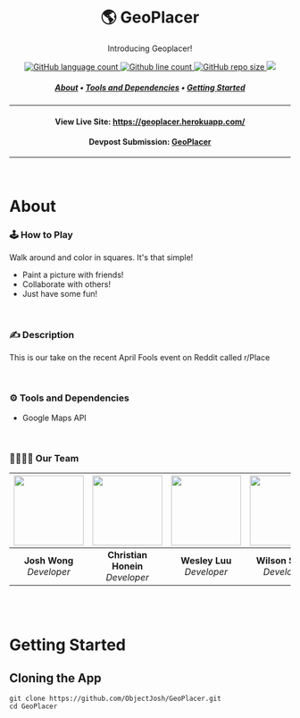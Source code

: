 <h1 align="center">
  <br>
  🌎 GeoPlacer
</h1>
<p align="center">
  Introducing Geoplacer!
</p>
<p align="center">
  <a href="https://devpost.com/software/geoplacer?ref_content=my-projects-tab&ref_feature=my_projects">
    <img alt="GitHub language count" src="https://img.shields.io/github/languages/count/ObjectJosh/GeoPlacer?color=blueviolet&style=flat-square">
    <img alt="Github line count" src="https://img.shields.io/tokei/lines/github/ObjectJosh/GeoPlacer?style=flat-square">
    <img alt="GitHub repo size" src="https://img.shields.io/github/repo-size/ObjectJosh/GeoPlacer?color=orange&style=flat-square">
    <img src="https://img.shields.io/github/languages/code-size/ObjectJosh/GeoPlacer?style=flat-square">
  </a>
  
</p>
<h5 align="center">
  <a href="#about">About</a> •
  <a href="#gear-tools-and-dependencies">Tools and Dependencies</a> •
  <a href="#getting-started">Getting Started</a>
</h5>

---

<h4 align="center">
  View Live Site: <a href="https://geoplacer.herokuapp.com/" target="_blank">https://geoplacer.herokuapp.com/</a>
</h4>
<h4 align="center">
  Devpost Submission: <a href="" target="_blank">GeoPlacer</a>
</h4>

---

<br />

# About

### 🕹️ How to Play
Walk around and color in squares. It's that simple!
- Paint a picture with friends!
- Collaborate with others!
- Just have some fun!
<br />

### ✍️ Description
This is our take on the recent April Fools event on Reddit called r/Place

<br />

### :gear: Tools and Dependencies
- Google Maps API

<br />

### 👨‍👩‍👦‍👦 Our Team
| <a href="https://github.com/ObjectJosh" target="_blank"><img src="https://avatars.githubusercontent.com/u/42549561?v=4" width="125px"/></a> | <a href="https://github.com/chonein" target="_blank"><img src="https://avatars.githubusercontent.com/u/61818445?v=4" width="125px"/></a> | <a href="https://github.com/Westluu" target="_blank"><img src="https://avatars.githubusercontent.com/u/76977316?v=4" width="125px"/></a> | <a href="https://github.com/wiszeto" target="_blank"><img src="https://avatars.githubusercontent.com/u/85478086?v=4" width="125px"/></a> |
|     :---:      |       :---:      |      :---:      |     :---:     |
| **Josh Wong** <br /> *Developer* | **Christian Honein** <br /> *Developer* |  **Wesley Luu** <br /> *Developer* | **Wilson Szeto** <br /> *Developer* |

<br />
<br />

# Getting Started

## Cloning the App
    git clone https://github.com/ObjectJosh/GeoPlacer.git
    cd GeoPlacer
